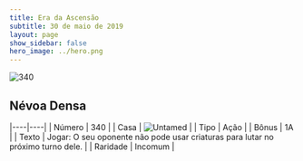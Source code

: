 ```yaml
---
title: Era da Ascensão
subtitle: 30 de maio de 2019
layout: page
show_sidebar: false
hero_image: ../hero.png
---
```


![340](https://cdn.keyforgegame.com/media/card_front/pt/435_340_XQG4G2R72V9V_pt.png)

## Névoa Densa

|----|----|
| Número | 340 |
| Casa | ![Untamed](https://archonarcana.com/images/thumb/b/bd/Untamed.png/22px-Untamed.png "Indomados") |
| Tipo | Ação |
| Bônus | 1A |
| Texto | Jogar: O seu oponente não pode usar criaturas para lutar no próximo turno dele. |
| Raridade | Incomum |
